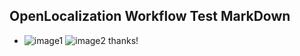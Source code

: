 ## OpenLocalization Workflow Test MarkDown
* ![image1](.\5bf269c8-ebf8-4ae4-af94-ae97e801d93a.png)   ![image2](.\dc404c4a-3a2d-4443-b15c-a2361831faeb.png) 
thanks!